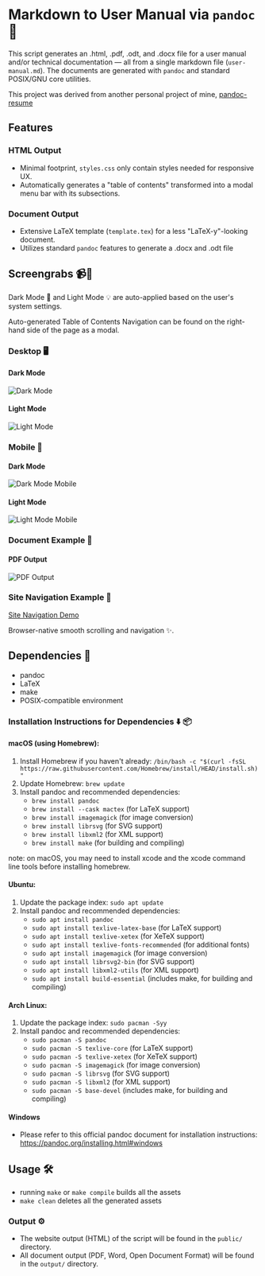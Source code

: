 # Markdown to User Manual via `pandoc` 📃

This script generates an .html, .pdf, .odt, and .docx file for a user manual and/or technical documentation — all from a single markdown file (`user-manual.md`). The documents are generated with `pandoc` and standard POSIX/GNU core utilities.

This project was derived from another personal project of mine, [pandoc-resume](https://github.com/kj-sh604/pandoc-resume)

## Features

### HTML Output
- Minimal footprint, `styles.css` only contain styles needed for responsive UX.
- Automatically generates a "table of contents" transformed into a modal menu bar with its subsections.

### Document Output
- Extensive LaTeX template (`template.tex`) for a less "LaTeX-y"-looking document.
- Utilizes standard `pandoc` features to generate a .docx and .odt file

## Screengrabs 📹📸

Dark Mode 🌙 and Light Mode 💡 are auto-applied based on the user's system settings.

Auto-generated Table of Contents Navigation can be found on the right-hand side of the page as a modal.

### Desktop 🖥

#### Dark Mode

![Dark Mode](static_README/fullscreen-dark.png)

#### Light Mode

![Light Mode](static_README/fullscreen-light.png)


### Mobile 📱

#### Dark Mode

![Dark Mode Mobile](static_README/mobile-dark.png)

#### Light Mode

![Light Mode Mobile](static_README/mobile-light.png)

### Document Example 📄

#### PDF Output

![PDF Output](static_README/pdf.png)

### Site Navigation Example 📼

<!-- [Site Navigation Demo](static_README/navigation-demo.webm) -->
[Site Navigation Demo](https://github.com/user-attachments/assets/a9a082c7-a7cd-4881-a0fd-a60757b5c6f7)


Browser-native smooth scrolling and navigation ✨.


## Dependencies 🔗 
* pandoc
* LaTeX
* make
* POSIX-compatible environment

### Installation Instructions for Dependencies ⬇️ 📦

#### macOS (using Homebrew):

1. Install Homebrew if you haven't already: `/bin/bash -c "$(curl -fsSL https://raw.githubusercontent.com/Homebrew/install/HEAD/install.sh)"`
2. Update Homebrew: `brew update`
3. Install pandoc and recommended dependencies:
   - `brew install pandoc`
   - `brew install --cask mactex` (for LaTeX support)
   - `brew install imagemagick` (for image conversion)
   - `brew install librsvg` (for SVG support)
   - `brew install libxml2` (for XML support)
   - `brew install make` (for building and compiling)

note: on macOS, you may need to install xcode and the xcode command line tools before installing homebrew.

#### Ubuntu:

1. Update the package index: `sudo apt update`
2. Install pandoc and recommended dependencies:
   - `sudo apt install pandoc`
   - `sudo apt install texlive-latex-base` (for LaTeX support)
   - `sudo apt install texlive-xetex` (for XeTeX support)
   - `sudo apt install texlive-fonts-recommended` (for additional fonts)
   - `sudo apt install imagemagick` (for image conversion)
   - `sudo apt install librsvg2-bin` (for SVG support)
   - `sudo apt install libxml2-utils` (for XML support)
   - `sudo apt install build-essential` (includes make, for building and compiling)

#### Arch Linux:

1. Update the package index: `sudo pacman -Syy`
2. Install pandoc and recommended dependencies:
   - `sudo pacman -S pandoc`
   - `sudo pacman -S texlive-core` (for LaTeX support)
   - `sudo pacman -S texlive-xetex` (for XeTeX support)
   - `sudo pacman -S imagemagick` (for image conversion)
   - `sudo pacman -S librsvg` (for SVG support)
   - `sudo pacman -S libxml2` (for XML support)
   - `sudo pacman -S base-devel` (includes make, for building and compiling)

#### Windows
* Please refer to this official pandoc document for installation instructions: https://pandoc.org/installing.html#windows

## Usage 🛠

* running `make` or `make compile` builds all the assets
* `make clean` deletes all the generated assets

### Output ⚙
* The website output (HTML) of the script will be found in the `public/` directory.
* All document output (PDF, Word, Open Document Format) will be found in the `output/` directory.
